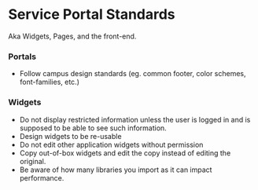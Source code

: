 # Service Portal Standards

Aka Widgets, Pages, and the front-end.

### Portals

- Follow campus design standards (eg. common footer, color schemes, font-families, etc.)

### Widgets

- Do not display restricted information unless the user is logged in and is supposed to be able to see such information.
- Design widgets to be re-usable
- Do not edit other application widgets without permission
- Copy out-of-box widgets and edit the copy instead of editing the original.
- Be aware of how many libraries you import as it can impact performance.
